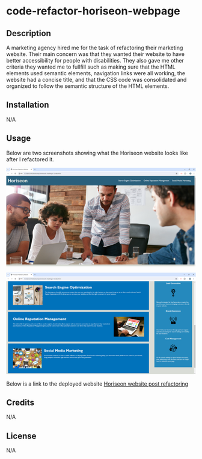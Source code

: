 # code-refactor-horiseon-webpage

## Description

A marketing agency hired me for the task of refactoring their marketing website. Their main concern was that they wanted their website to have better accessibility for people with disabilities. They also gave me other criteria they wanted me to fullfill such as making sure that the HTML elements used semantic elements, navigation links were all working, the website had a concise title, and that the CSS code was consolidated and organized to follow the semantic structure of the HTML elements.

## Installation

N/A

## Usage

Below are two screenshots showing what the Horiseon website looks like after I refactored it.

![Top half of Horiseon webpage](assets/images/Horiseon-Marketing-Top.png)

![Bottom half of Horiseon webpage](assets/images/Horiseon-Marketing-Bottom.png)

Below is a link to the deployed website
[Horiseon website post refactoring](https://anrichter2.github.io/code-refactor-horiseon-webpage/)

## Credits

N/A

## License

N/A